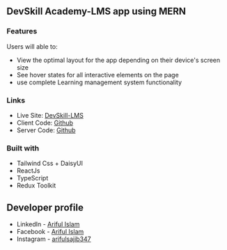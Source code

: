 ## DevSkill Academy-LMS app using MERN

### Features

Users will able to:

- View the optimal layout for the app depending on their device's screen size
- See hover states for all interactive elements on the page
- use complete Learning management system functionality

### Links

- Live Site: [DevSkill-LMS](https://devskill-lms.netlify.app/)
- Client Code: [Github](https://github.com/arifulsajib/DevSkill-Academy-LMS-website)
- Server Code: [Github](https://github.com/arifulsajib/DevSkill-Academy-LMS-website-backend)

### Built with

- Tailwind Css + DaisyUI
- ReactJs
- TypeScript
- Redux Toolkit

## Developer profile

- LinkedIn - [Ariful Islam](https://www.linkedin.com/in/arifulsajib/)
- Facebook - [Ariful Islam](https://www.facebook.com/arifulsajib347/)
- Instagram - [arifulsajib347](https://www.instagram.com/arifulsajib347/)
